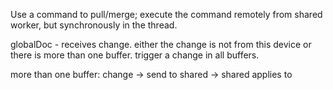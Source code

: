 
Use a command to pull/merge; execute the command remotely from shared worker, but synchronously in the thread.

globalDoc - receives change. either the change is not from this device or there is more than one buffer.
trigger a change in all buffers.

more than one buffer:
change -> send to shared -> shared applies to 